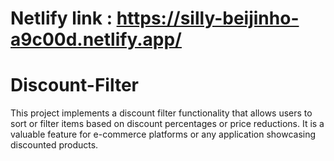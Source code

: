 # Netlify link : https://silly-beijinho-a9c00d.netlify.app/
# Discount-Filter
This project implements a discount filter functionality that allows users to sort or filter items based on discount percentages or price reductions. It is a valuable feature for e-commerce platforms or any application showcasing discounted products.
